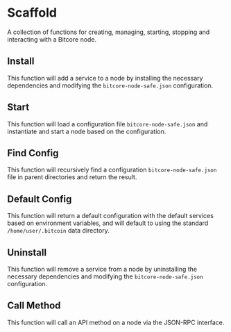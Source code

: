 # Scaffold
A collection of functions for creating, managing, starting, stopping and interacting with a Bitcore node.

## Install
This function will add a service to a node by installing the necessary dependencies and modifying the `bitcore-node-safe.json` configuration.

## Start
This function will load a configuration file `bitcore-node-safe.json` and instantiate and start a node based on the configuration.

## Find Config
This function will recursively find a configuration `bitcore-node-safe.json` file in parent directories and return the result.

## Default Config
This function will return a default configuration with the default services based on environment variables, and will default to using the standard `/home/user/.bitcoin` data directory.

## Uninstall
This function will remove a service from a node by uninstalling the necessary dependencies and modifying the `bitcore-node-safe.json` configuration.

## Call Method
This function will call an API method on a node via the JSON-RPC interface.
